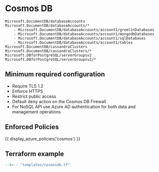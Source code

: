 # Cosmos DB

```
Microsoft.DocumentDB/databaseAccounts
Microsoft.DocumentDB/databaseAccounts/*
    - Microsoft.DocumentDB/databaseAccounts/account1/gremlinDatabases
    - Microsoft.DocumentDB/databaseAccounts/account1/mongodbDatabases
    - Microsoft.DocumentDB/databaseAccounts/account1/sqlDatabases
    - Microsoft.DocumentDB/databaseAccounts/account1/tables
Microsoft.DocumentDB/cassandraClusters
Microsoft.DocumentDB/cassandraClusters/*
Microsoft.DBforPostgreSQL/serverGroupsv2
Microsoft.DBforPostgreSQL/serverGroupsv2/*
```

## Minimum required configuration

- Require TLS 1.2
- Enforce HTTPS
- Restrict public access
- Default deny action on the Cosmos DB Firewall
- For NoSQL API use Azure AD authentication for both data and management operations

## Enforced Policies

{{ display_azure_policies('cosmos') }}

## Terraform example

``` terraform linenums="1"
--8<-- "templates/cosmosdb.tf"
```